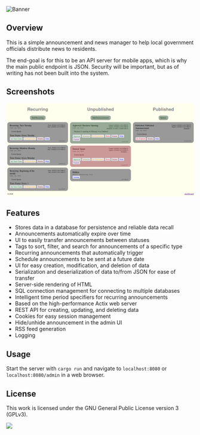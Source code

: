 ![Banner](https://s-christy.com/status-banner-service/florence-announcement-system/banner-slim.svg)

## Overview

This is a simple announcement and news manager to help local government
officials distribute news to residents.

The end-goal is for this to be an API server for mobile apps, which is why the
main public endpoint is JSON. Security will be important, but as of writing has
not been built into the system.

## Screenshots

<img alt="Admin panel screenshot" style="" src="./screenshots/admin_panel.png">

## Features

- Stores data in a database for persistence and reliable data recall
- Announcements automatically expire over time
- UI to easily transfer announcements between statuses
- Tags to sort, filter, and search for announcements of a specific type
- Recurring announcements that automatically trigger
- Schedule announcements to be sent at a future date
- UI for easy creation, modification, and deletion of data
- Serialization and deserialization of data to/from JSON for ease of transfer
- Server-side rendering of HTML
- SQL connection management for connecting to multiple databases
- Intelligent time period specifiers for recurring announcements
- Based on the high-performance Actix web server
- REST API for creating, updating, and deleting data
- Cookies for easy session management
- Hide/unhide announcement in the admin UI
- RSS feed generation
- Logging

## Usage

Start the server with `cargo run` and navigate to `localhost:8080` or
`localhost:8080/admin` in a web browser.

## License

This work is licensed under the GNU General Public License version 3 (GPLv3).

[<img src="https://s-christy.com/status-banner-service/GPLv3_Logo.svg" width="150" />](https://www.gnu.org/licenses/gpl-3.0.en.html)
